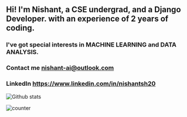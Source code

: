 ## Hi! I'm Nishant, a CSE undergrad, and a Django Developer. with an experience of 2 years of coding.
### I've got special interests in MACHINE LEARNING and DATA ANALYSIS.


### Contact me nishant-ai@outlook.com
### LinkedIn https://www.linkedin.com/in/nishantsh20


![Github stats](https://github-readme-stats.vercel.app/api?username=Nishant%10Sharma)

![counter](https://enrietaqe0twvws.m.pipedream.net)

